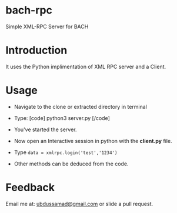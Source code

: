 # bach-rpc
Simple XML-RPC Server for BACH

# Introduction
It uses the Python implimentation of XML RPC server and a Client.

# Usage

* Navigate to the clone or extracted directory in terminal

* Type: [code] python3 server.py [/code]

* You've started the server.

* Now open an Interactive session in python with the **client.py** file.

* Type `data = xmlrpc.login('test','1234')`

* Other methods can be deduced from the code.

# Feedback

Email me at: ubdussamad@gmail.com or slide a pull request.

